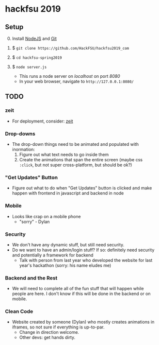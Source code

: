 
# hackfsu 2019

## Setup

0. Install [NodeJS](https://nodejs.org/en/download/) and [Git](https://git-scm.com/downloads)

1. $ `git clone https://github.com/HackFSU/hackfsu2019_com`

2. $ `cd hackfsu-spring2019`

3. $ `node server.js`
    - This runs a node server on *localhost* on port *8080*
    - In your web browser, navigate to `http://127.0.0.1:8080/`


## TODO

### zeit

+ For deployment, consider: [zeit](https://zeit.co/now)

### Drop-downs

+ The drop-down things need to be animated and populated with inormation:
    1. Figure out what text needs to go inside them
    2. Create the animations that span the entire screen (maybe css `:click`, but not
       super cross-platform, but should be ok?)

### "Get Updates" Button

+ Figure out what to do when "Get Updates" button is clicked and make happen
  with frontend in javascript and backend in node

### Mobile

+ Looks like crap on a mobile phone
    - "sorry" - Dylan

### Security

+ We don't have any dynamic stuff, but still need security.
+ Do we want to have an admin/login stuff? If so: definitely need security and
  potentially a framework for backend
    - Talk with person from last year who developed the website for last year's
      hackathon (sorry: his name eludes me)

### Backend and the Rest

+ We will need to complete all of the fun stuff that will happen while people
  are here. I don't know if this will be done in the backend or on mobile.

### Clean Code

+ Website created by someone (Dylan) who mostly creates animations in iframes,
  so not sure if everything is up-to-par.
    - Change in direction welcome.
    - Other devs: get hands dirty.


